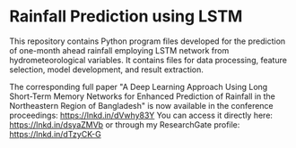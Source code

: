 # Rainfall Prediction using LSTM
This repository contains Python program files developed for the prediction of one-month ahead rainfall employing LSTM network from hydrometeorological variables. It contains files for data processing, feature selection, model development, and result extraction.

The corresponding full paper "A Deep Learning Approach Using Long Short-Term Memory Networks for Enhanced Prediction of Rainfall in the Northeastern Region of Bangladesh" is now available in the conference proceedings: https://lnkd.in/dVwhy83Y
You can access it directly here: https://lnkd.in/dsyaZMVb or through my ResearchGate profile: https://lnkd.in/dTzyCK-G
